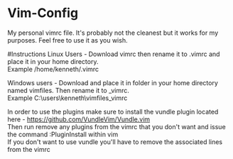 # Vim-Config
My personal vimrc file. It's probably not the cleanest but it works for my purposes. Feel free to use it as you wish.

#Instructions
Linux Users - Download vimrc then rename it to .vimrc and place it in your home directory.  
Example /home/kenneth/.vimrc

Windows users - Download and place it in folder in your home directory named vimfiles. Then rename it to _vimrc.  
Example C:\users\kenneth\vimfiles\_vimrc


In order to use the plugins make sure to install the vundle plugin located here - https://github.com/VundleVim/Vundle.vim  
Then run remove any plugins from the vimrc that you don't want and issue the command :PluginInstall within vim  
If you don't want to use vundle you'll have to remove the associated lines from the vimrc  
